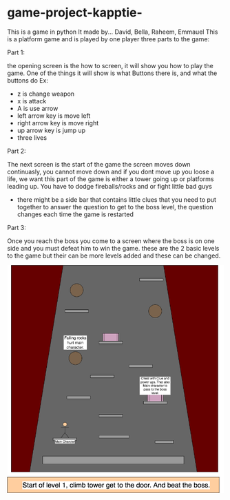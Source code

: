 # game-project-kapptie-
This is a game in python
It made by... David, Bella, Raheem, Emmauel
This is a platform game and is played by one player 
three parts to the game:

Part 1:

the opening screen is the how to screen, it will show you how to play the game.
One of the things it will show is what Buttons there is, and what the buttons do
Ex:
- z is change weapon
- x is attack
- A is use arrow
- left arrow key is move left
- right arrow key is move right
- up arrow key is jump up
- three lives

Part 2:

The next screen is the start of the game the screen moves down continuasly, you cannot move down and if you dont move up you loose a life, we want this part of the game is either a tower going up or platforms leading up. You have to dodge fireballs/rocks and or fight little bad guys
- there might be a side bar that contains little clues that you need to put together to answer the question to get to the boss level, the question changes each time the game is restarted

Part 3: 

Once you reach the boss you come to a screen where the boss is on one side and you must defeat him to win the game. 
these are the 2 basic levels to the game but their can be more levels added and these can be changed.


![Example](https://github.com/The-tiny-asian/game-project-kapptie-/blob/master/Game.png)
